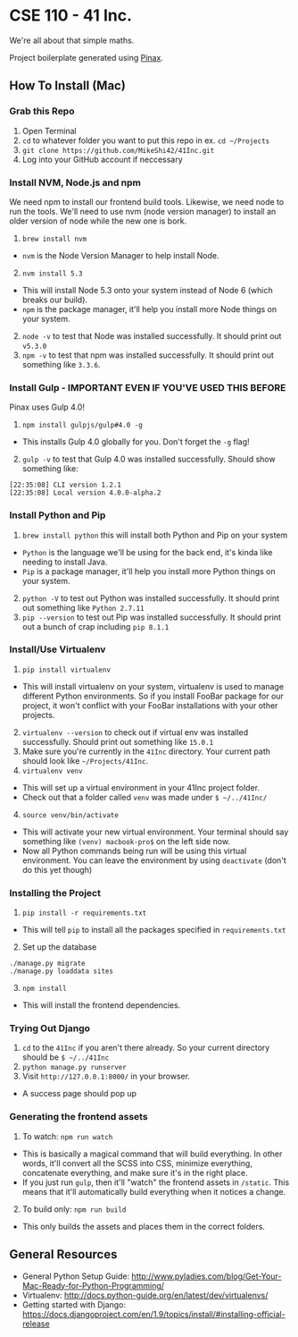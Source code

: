 # CSE 110 - 41 Inc.
We're all about that simple maths.

Project boilerplate generated using [Pinax](http://pinaxproject.com).

## How To Install (Mac)

### Grab this Repo
1. Open Terminal
2. `cd` to whatever folder you want to put this repo in ex. `cd ~/Projects`
3. `git clone https://github.com/MikeShi42/41Inc.git`
4. Log into your GitHub account if neccessary

### Install NVM, Node.js and npm
We need npm to install our frontend build tools. Likewise, we need node to run the tools. We'll need to use nvm (node version manager) to install an older version of node while the new one is bork.

1. `brew install nvm`
  * `nvm` is the Node Version Manager to help install Node.
2. `nvm install 5.3`
  * This will install Node 5.3 onto your system instead of Node 6 (which breaks our build).
  * `npm` is the package manager, it'll help you install more Node things on your system.
2. `node -v` to test that Node was installed successfully. It should print out `v5.3.0`
3. `npm -v` to test that npm was installed successfully. It should print out something like `3.3.6`.

### Install Gulp - IMPORTANT EVEN IF YOU'VE USED THIS BEFORE
Pinax uses Gulp 4.0!

1. ```npm install gulpjs/gulp#4.0 -g```
  * This installs Gulp 4.0 globally for you. Don't forget the `-g` flag!
2. `gulp -v` to test that Gulp 4.0 was installed successfully. Should show something like:
```
[22:35:08] CLI version 1.2.1
[22:35:08] Local version 4.0.0-alpha.2
```

### Install Python and Pip

1. `brew install python` this will install both Python and Pip on your system
  * `Python` is the language we'll be using for the back end, it's kinda like
  needing to install Java.
  * `Pip` is a package manager, it'll help you install more Python things on
  your system.
2. `python -V` to test out Python was installed successfully. It should
print out something like `Python 2.7.11`
3. `pip --version` to test out Pip was installed successfully. It should
print out a bunch of crap including `pip 8.1.1`

### Install/Use Virtualenv

1. `pip install virtualenv`
  * This will install virtualenv on your system, virtualenv is used to manage
  different Python environments. So if you install FooBar package 
  for our project, it won't conflict with your FooBar installations 
  with your other projects.
2. `virtualenv --version` to check out if virtual env was installed
successfully. Should print out something like `15.0.1`
2. Make sure you're currently in the `41Inc` directory. Your current path
should look like `~/Projects/41Inc`.
3. `virtualenv venv`
  * This will set up a virtual environment in your 41Inc project folder.
  * Check out that a folder called `venv` was made under `$ ~/../41Inc/`
4. `source venv/bin/activate`
  * This will activate your new virtual environment. Your terminal should
  say something like `(venv) macbook-pro$` on the left side now. 
  * Now all Python commands being run will be using this virtual environment. 
  You can leave the environment by using `deactivate` 
  (don't do this yet though)

### Installing the Project
1. `pip install -r requirements.txt`
  * This will tell `pip` to install all the packages specified in 
  `requirements.txt`
2. Set up the database
```
./manage.py migrate
./manage.py loaddata sites
```
3. `npm install`
  * This will install the frontend dependencies.

### Trying Out Django

1. `cd` to the `41Inc` if you aren't there already. So your current directory
should be `$ ~/../41Inc`
2. `python manage.py runserver`
3. Visit `http://127.0.0.1:8000/` in your browser.
  * A success page should pop up

### Generating the frontend assets
1. To watch: `npm run watch`
  * This is basically a magical command that will build everything. In other words, it'll convert all the SCSS into CSS,
   minimize everything, concatenate everything, and make sure it's in the right place.
  * If you just run `gulp`, then it'll "watch" the frontend assets in `/static`. This means that it'll automatically build everything when it notices a change.
2. To build only: `npm run build`
  * This only builds the assets and places them in the correct folders.




## General Resources
* General Python Setup Guide: http://www.pyladies.com/blog/Get-Your-Mac-Ready-for-Python-Programming/
* Virtualenv: http://docs.python-guide.org/en/latest/dev/virtualenvs/
* Getting started with Django: https://docs.djangoproject.com/en/1.9/topics/install/#installing-official-release

